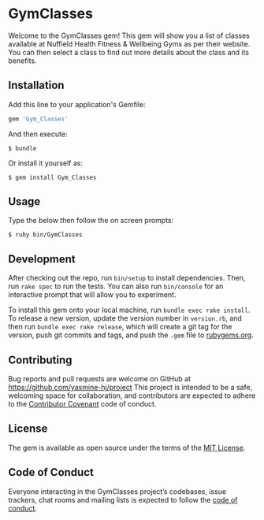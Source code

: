 # GymClasses

Welcome to the GymClasses gem! This gem will show you a list of classes available at Nuffield Health Fitness & Wellbeing Gyms as per their website. You can then select a class to find out more details about the class and its benefits.

## Installation

Add this line to your application's Gemfile:

```ruby
gem 'Gym_Classes'
```

And then execute:

    $ bundle

Or install it yourself as:

    $ gem install Gym_Classes

## Usage

Type the below then follow the on screen prompts:

    $ ruby bin/GymClasses

## Development

After checking out the repo, run `bin/setup` to install dependencies. Then, run `rake spec` to run the tests. You can also run `bin/console` for an interactive prompt that will allow you to experiment.

To install this gem onto your local machine, run `bundle exec rake install`. To release a new version, update the version number in `version.rb`, and then run `bundle exec rake release`, which will create a git tag for the version, push git commits and tags, and push the `.gem` file to [rubygems.org](https://rubygems.org).

## Contributing

Bug reports and pull requests are welcome on GitHub at https://github.com/yasmine-hj/project This project is intended to be a safe, welcoming space for collaboration, and contributors are expected to adhere to the [Contributor Covenant](http://contributor-covenant.org) code of conduct.

## License

The gem is available as open source under the terms of the [MIT License](https://opensource.org/licenses/MIT).

## Code of Conduct

Everyone interacting in the GymClasses project’s codebases, issue trackers, chat rooms and mailing lists is expected to follow the [code of conduct](https://github.com/[USERNAME]/Gym_Classes/blob/master/CODE_OF_CONDUCT.md).

